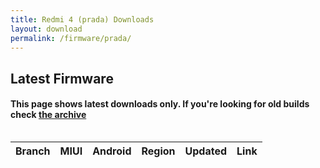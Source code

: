 ```yaml
---
title: Redmi 4 (prada) Downloads
layout: download
permalink: /firmware/prada/
---
```


## Latest Firmware
#### This page shows latest downloads only. If you're looking for old builds check [the archive](/archive/firmware/prada/)


<div style="overflow-x:auto;">
<table id="firmware" class="compact row-border" style="width:100%">
    <thead>
        <tr>
            <th>Branch</th>
            <th>MIUI</th>
            <th>Android</th>
            <th>Region</th>
            <th>Updated</th>
            <th>Link</th>
        </tr>
    </thead>
    <script>loadFirmwareDownloads('prada', 'latest')</script>
</table>
</div>

